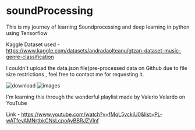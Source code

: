 # soundProcessing
This is my journey of learning Soundprocessing and deep learning in python using Tensorflow

Kaggle Dataset used - https://www.kaggle.com/datasets/andradaolteanu/gtzan-dataset-music-genre-classification

I couldn't upload the data.json file(pre-processed data on Github due to file size restrictions , feel free to contact me for requesting it.

![download](https://user-images.githubusercontent.com/51175257/214776025-e344a545-a0d3-480f-9a6a-c3d81b62bed9.png)          ![images](https://user-images.githubusercontent.com/51175257/214776190-9d444e6b-ec6e-462f-a869-dc5455744131.png)



I'm learning this through the wonderful playlist made by Valerio Velardo on YouTube

Link - https://www.youtube.com/watch?v=fMqL5vckiU0&list=PL-wATfeyAMNrtbkCNsLcpoAyBBRJZVlnf
